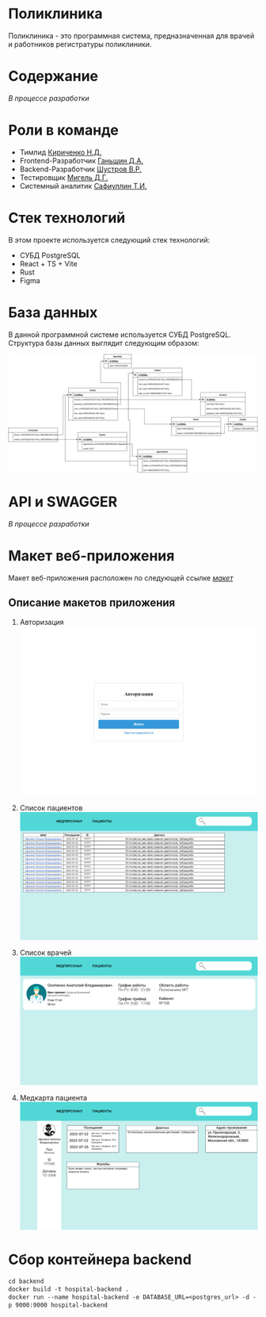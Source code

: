# Поликлиника

Поликлиника - это программная система, предназначенная для врачей и работников регистратуры поликлиники.

# Содержание
*В процессе разработки*

# Роли в команде
* Тимлид [Кириченко Н.Д.](https://github.com/KirichenkoND)
* Frontend-Разработчик [Ганьшин Д.А.](https://github.com/Cooper-Farnsworth)
* Backend-Разработчик [Шустров В.Р.](https://github.com/ItsEthra)
* Тестировщик [Мигель Д.Г.](https://github.com/DooMiaN)
* Системный аналитик [Сафиуллин Т.И.](https://github.com/SafiullinT)

# Стек технологий
В этом проекте используется следующий стек технологий:
* СУБД PostgreSQL
* React + TS + Vite
* Rust
* Figma

# База данных
В данной программной системе используется СУБД PostgreSQL.
Структура базы данных выглядит следующим образом:

![Alt-текст](img/database.jpg "Схема Базы данных")

# API и SWAGGER
*В процессе разработки*

# Макет веб-приложения
Макет веб-приложения расположен по следующей ссылке [*макет*](https://www.figma.com/file/0ZRSijy5h8b0xTVLDtl7Pj/%D0%9F%D0%BE%D0%BB%D0%B8%D0%BA%D0%BB%D0%B8%D0%BD%D0%B8%D0%BA%D0%B0?type=design&node-id=0-1&mode=design&t=rnU5u2QP7wvDrIpP-0)

## Описание макетов приложения

1. Авторизация
![Alt-текст](img/auth.png "Авторизация")

1. Список пациентов
![Alt-текст](img/patients.png "Список пациентов")

1. Список врачей
![Alt-текст](img/doctors.png "Список врачей")

1. Медкарта пациента
![Alt-текст](img/patient.png "Медкарта пациента")

# Сбор контейнера backend
```
cd backend
docker build -t hospital-backend .
docker run --name hospital-backend -e DATABASE_URL=<postgres_url> -d -p 9000:9000 hospital-backend
```

